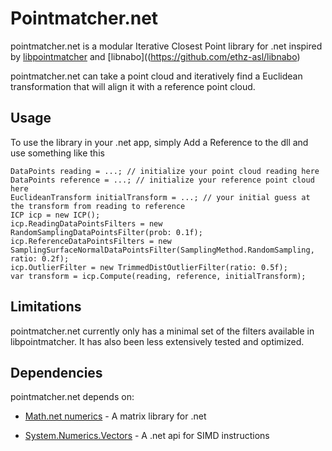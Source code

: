 Pointmatcher.net
================

pointmatcher.net is a modular Iterative Closest Point library for .net inspired by
[libpointmatcher](https://github.com/ethz-asl/libpointmatcher) and [libnabo]((https://github.com/ethz-asl/libnabo)

pointmatcher.net can take a point cloud and iteratively find a Euclidean transformation that will align it with a reference point cloud.

Usage
-----
To use the library in your .net app, simply Add a Reference to the dll and use something like this

```
DataPoints reading = ...; // initialize your point cloud reading here
DataPoints reference = ...; // initialize your reference point cloud here
EuclideanTransform initialTransform = ...; // your initial guess at the transform from reading to reference
ICP icp = new ICP();
icp.ReadingDataPointsFilters = new RandomSamplingDataPointsFilter(prob: 0.1f);
icp.ReferenceDataPointsFilters = new SamplingSurfaceNormalDataPointsFilter(SamplingMethod.RandomSampling, ratio: 0.2f);
icp.OutlierFilter = new TrimmedDistOutlierFilter(ratio: 0.5f);
var transform = icp.Compute(reading, reference, initialTransform);
```

Limitations
-----------
pointmatcher.net currently only has a minimal set of the filters available in libpointmatcher. It has also been less extensively tested and optimized.

Dependencies
------------
pointmatcher.net depends on:

 * [Math.net numerics](https://github.com/mathnet/mathnet-numerics) - A matrix library for .net

 * [System.Numerics.Vectors](http://www.nuget.org/packages/System.Numerics.Vectors) - A .net api for SIMD instructions